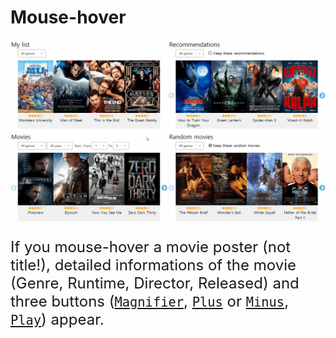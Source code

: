 # Mouse-hover
<img src="../content/hover.gif"/>  
<p style="font-size:18pt;">
If you mouse-hover a movie poster (not title!), detailed informations of the movie (Genre, Runtime, Director, Released) and three buttons (<a href="../interactions/magnifier.md"><code>Magnifier</code></a>, <a href="../interactions/plus.md"><code>Plus</code></a> or <a href="../interactions/plus.md"><code>Minus</code></a>, <a href="../interactions/play.md"><code>Play</code></a>) appear.
</p>
